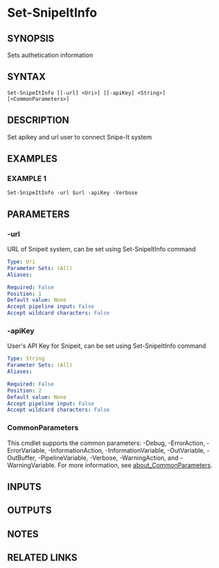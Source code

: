 ﻿---
external help file: SnipeItPS-help.xml
Module Name: SnipeitPS
online version:
schema: 2.0.0
---

# Set-SnipeItInfo

## SYNOPSIS
Sets authetication information

## SYNTAX

```
Set-SnipeItInfo [[-url] <Uri>] [[-apiKey] <String>] [<CommonParameters>]
```

## DESCRIPTION
Set apikey and url user to connect Snipe-It system

## EXAMPLES

### EXAMPLE 1
```
Set-SnipeItInfo -url $url -apiKey -Verbose
```

## PARAMETERS

### -url
URL of Snipeit system, can be set using Set-SnipeItInfo command

```yaml
Type: Uri
Parameter Sets: (All)
Aliases:

Required: False
Position: 1
Default value: None
Accept pipeline input: False
Accept wildcard characters: False
```

### -apiKey
User's API Key for Snipeit, can be set using Set-SnipeItInfo command

```yaml
Type: String
Parameter Sets: (All)
Aliases:

Required: False
Position: 2
Default value: None
Accept pipeline input: False
Accept wildcard characters: False
```

### CommonParameters
This cmdlet supports the common parameters: -Debug, -ErrorAction, -ErrorVariable, -InformationAction, -InformationVariable, -OutVariable, -OutBuffer, -PipelineVariable, -Verbose, -WarningAction, and -WarningVariable. For more information, see [about_CommonParameters](http://go.microsoft.com/fwlink/?LinkID=113216).

## INPUTS

## OUTPUTS

## NOTES

## RELATED LINKS
